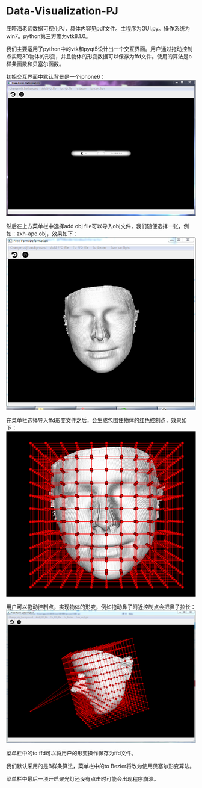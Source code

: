 # Data-Visualization-PJ

庄吓海老师数据可视化PJ，具体内容见pdf文件。主程序为GUI.py。操作系统为win7。python第三方库为vtk8.1.0。

我们主要运用了python中的vtk和pyqt5设计出一个交互界面。用户通过拖动控制点实现3D物体的形变，并且物体的形变数据可以保存为ffd文件。使用的算法是b样条函数和贝塞尔函数。

初始交互界面中默认背景是一个iphone6：
![Image text](https://github.com/James0231/Data-Visualization-PJ/blob/master/img-folder/1.png)

然后在上方菜单栏中选择add obj file可以导入obj文件，我们随便选择一张，例如：zxh-ape.obj，效果如下：
![Image text](https://github.com/James0231/Data-Visualization-PJ/blob/master/img-folder/3.png)

在菜单栏选择导入ffd形变文件之后，会生成包围住物体的红色控制点，效果如下：
![Image text](https://github.com/James0231/Data-Visualization-PJ/blob/master/img-folder/2.png)

用户可以拖动控制点，实现物体的形变，例如拖动鼻子附近控制点会把鼻子拉长：
![Image text](https://github.com/James0231/Data-Visualization-PJ/blob/master/img-folder/4.png)

菜单栏中的to ffd可以将用户的形变操作保存为ffd文件。

我们默认采用的是B样条算法，菜单栏中的to Bezier将改为使用贝塞尔形变算法。

菜单栏中最后一项开启聚光灯还没有点击时可能会出现程序崩溃。
